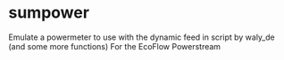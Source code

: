 # sumpower
Emulate a powermeter to use with the dynamic feed in script by waly_de (and some more functions)
For the EcoFlow Powerstream 
